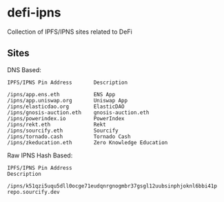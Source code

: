 # defi-ipns
Collection of IPFS/IPNS sites related to DeFi

## Sites
DNS Based:
```
IPFS/IPNS Pin Address       Description
```
```
/ipns/app.ens.eth           ENS App
/ipns/app.uniswap.org       Uniswap App
/ipns/elasticdao.org        ElasticDAO
/ipns/gnosis-auction.eth    gnosis-auction.eth
/ipns/powerindex.io         PowerIndex
/ipns/rekt.eth              Rekt
/ipns/sourcify.eth          Sourcify
/ipns/tornado.cash          Tornado Cash
/ipns/zkeducation.eth       Zero Knowledge Education
```
Raw IPNS Hash Based:
```
IPFS/IPNS Pin Address                                                    Description
```
```
/ipns/k51qzi5uqu5dll0ocge71eudqnrgnogmbr37gsgl12uubsinphjoknl6bbi41p     repo.sourcify.dev
```
